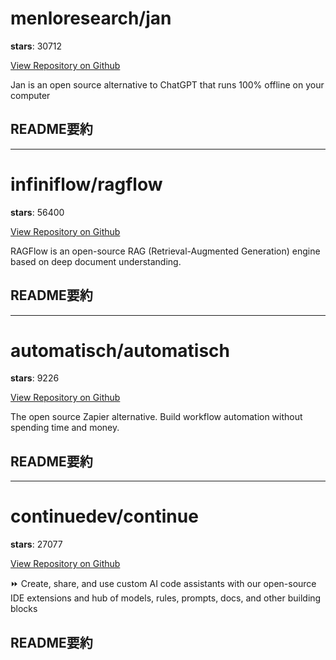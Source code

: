 
# menloresearch/jan

**stars**: 30712

[View Repository on Github](https://github.com/menloresearch/jan)

Jan is an open source alternative to ChatGPT that runs 100% offline on your computer

## README要約


---

# infiniflow/ragflow

**stars**: 56400

[View Repository on Github](https://github.com/infiniflow/ragflow)

RAGFlow is an open-source RAG (Retrieval-Augmented Generation) engine based on deep document understanding.

## README要約


---

# automatisch/automatisch

**stars**: 9226

[View Repository on Github](https://github.com/automatisch/automatisch)

The open source Zapier alternative. Build workflow automation without spending time and money.

## README要約


---

# continuedev/continue

**stars**: 27077

[View Repository on Github](https://github.com/continuedev/continue)

⏩ Create, share, and use custom AI code assistants with our open-source IDE extensions and hub of models, rules, prompts, docs, and other building blocks

## README要約

